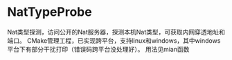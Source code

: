 # NatTypeProbe
Nat类型探测，访问公开的Nat服务器，探测本机Nat类型，可获取内网穿透地址和端口。
CMake管理工程，已实现跨平台，支持linux和windows，其中windows平台下有部分干扰打印（错误码跨平台没处理好）。
用法见mian函数


